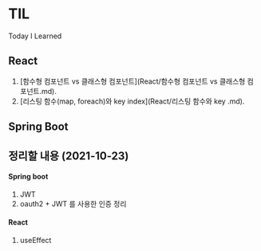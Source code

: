 # TIL
Today I Learned


## React

1. [함수형 컴포넌트 vs 클래스형 컴포넌트](React/함수형 컴포넌트 vs 클래스형 컴포넌트.md).
2. [리스팅 함수(map, foreach)와 key index](React/리스팅 함수와 key .md).

## Spring Boot

## 정리할 내용 (2021-10-23)

#### Spring boot
1. JWT
2. oauth2 + JWT 를 사용한 인증 정리 

#### React
1. useEffect

